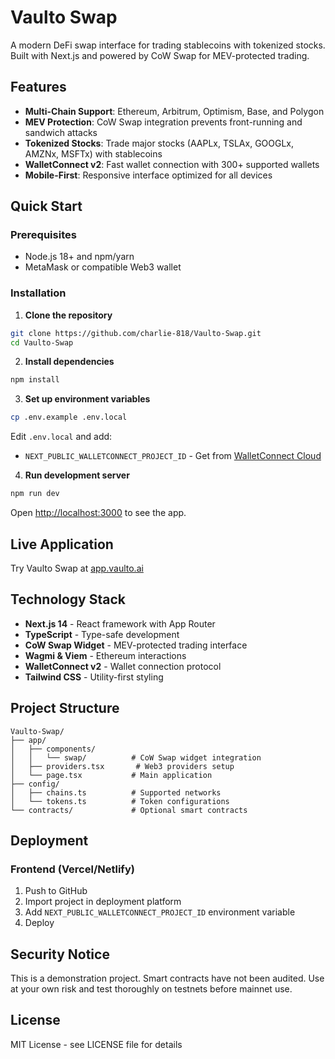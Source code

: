 # Vaulto Swap

A modern DeFi swap interface for trading stablecoins with tokenized stocks. Built with Next.js and powered by CoW Swap for MEV-protected trading.

## Features

- **Multi-Chain Support**: Ethereum, Arbitrum, Optimism, Base, and Polygon
- **MEV Protection**: CoW Swap integration prevents front-running and sandwich attacks
- **Tokenized Stocks**: Trade major stocks (AAPLx, TSLAx, GOOGLx, AMZNx, MSFTx) with stablecoins
- **WalletConnect v2**: Fast wallet connection with 300+ supported wallets
- **Mobile-First**: Responsive interface optimized for all devices

## Quick Start

### Prerequisites

- Node.js 18+ and npm/yarn
- MetaMask or compatible Web3 wallet

### Installation

1. **Clone the repository**
```bash
git clone https://github.com/charlie-818/Vaulto-Swap.git
cd Vaulto-Swap
```

2. **Install dependencies**
```bash
npm install
```

3. **Set up environment variables**
```bash
cp .env.example .env.local
```

Edit `.env.local` and add:
- `NEXT_PUBLIC_WALLETCONNECT_PROJECT_ID` - Get from [WalletConnect Cloud](https://cloud.walletconnect.com)

4. **Run development server**
```bash
npm run dev
```

Open [http://localhost:3000](http://localhost:3000) to see the app.

## Live Application

Try Vaulto Swap at [app.vaulto.ai](https://app.vaulto.ai)

## Technology Stack

- **Next.js 14** - React framework with App Router
- **TypeScript** - Type-safe development
- **CoW Swap Widget** - MEV-protected trading interface
- **Wagmi & Viem** - Ethereum interactions
- **WalletConnect v2** - Wallet connection protocol
- **Tailwind CSS** - Utility-first styling

## Project Structure

```
Vaulto-Swap/
├── app/
│   ├── components/
│   │   └── swap/          # CoW Swap widget integration
│   ├── providers.tsx       # Web3 providers setup
│   └── page.tsx           # Main application
├── config/
│   ├── chains.ts          # Supported networks
│   └── tokens.ts          # Token configurations
└── contracts/             # Optional smart contracts
```

## Deployment

### Frontend (Vercel/Netlify)

1. Push to GitHub
2. Import project in deployment platform
3. Add `NEXT_PUBLIC_WALLETCONNECT_PROJECT_ID` environment variable
4. Deploy

## Security Notice

This is a demonstration project. Smart contracts have not been audited. Use at your own risk and test thoroughly on testnets before mainnet use.

## License

MIT License - see LICENSE file for details

